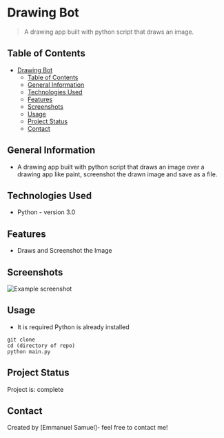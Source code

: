 # Drawing Bot 
> A drawing app built with python script that draws an image.

## Table of Contents
- [Drawing Bot](#drawing-bot)
  - [Table of Contents](#table-of-contents)
  - [General Information](#general-information)
  - [Technologies Used](#technologies-used)
  - [Features](#features)
  - [Screenshots](#screenshots)
  - [Usage](#usage)
  - [Project Status](#project-status)
  - [Contact](#contact)


## General Information
- A drawing app built with python script that draws an image over a drawing app like paint, screenshot the drawn image and save as a file.


## Technologies Used
- Python - version 3.0


## Features
- Draws and Screenshot the Image


## Screenshots
![Example screenshot](/draw.png)


## Usage
- It is required Python is already installed
```
git clone
cd (directory of repo)
python main.py
```


## Project Status
Project is: complete


## Contact
Created by [Emmanuel Samuel]- feel free to contact me!
